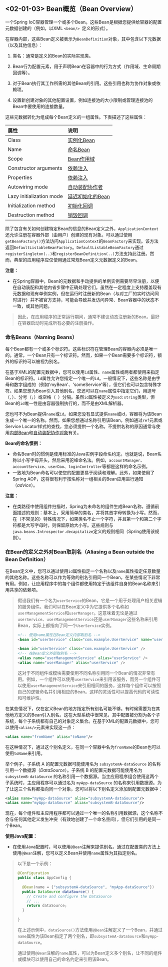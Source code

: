## <02-01-03> Bean概览（Bean Overview）

一个Spring IoC容器管理一个或多个Bean。这些Bean是根据您提供给容器的配置元数据创建的（例如，以XML `<bean/> `定义的形式）。

在容器内部，这些Bean定义被表示为`BeanDefinition`对象，其中包含以下元数据（以及其他信息）：

1. 类名：通常是定义的Bean的实际实现类。

2. Bean行为配置元素，用于声明Bean在容器中的行为方式（作用域、生命周期回调等）。

3. 对于Bean执行其工作所需的其他Bean的引用。这些引用也称为协作对象或依赖项。

4. 设置新创建对象的其他配置设置，例如连接池的大小限制或管理连接池的Bean中要使用的连接数量。

这些元数据转化为组成每个Bean定义的一组属性。下表描述了这些属性：

| 属性                     | 说明                                                         |
| :----------------------- | :----------------------------------------------------------- |
| Class                    | [实例化Bean](https://docs.spring.io/spring-framework/reference/core/beans/definition.html#beans-factory-class) |
| Name                     | [命名Bean](https://docs.spring.io/spring-framework/reference/core/beans/definition.html#beans-beanname) |
| Scope                    | [Bean作用域](https://docs.spring.io/spring-framework/reference/core/beans/factory-scopes.html) |
| Constructor arguments    | [依赖注入](https://docs.spring.io/spring-framework/reference/core/beans/dependencies/factory-collaborators.html) |
| Properties               | [依赖注入](https://docs.spring.io/spring-framework/reference/core/beans/dependencies/factory-collaborators.html) |
| Autowiring mode          | [自动装配协作者](https://docs.spring.io/spring-framework/reference/core/beans/dependencies/factory-autowire.html) |
| Lazy initialization mode | [延迟初始化的Bean](https://docs.spring.io/spring-framework/reference/core/beans/dependencies/factory-lazy-init.html) |
| Initialization method    | [初始化回调](https://docs.spring.io/spring-framework/reference/core/beans/factory-nature.html#beans-factory-lifecycle-initializingbean) |
| Destruction method       | [销毁回调](https://docs.spring.io/spring-framework/reference/core/beans/factory-nature.html#beans-factory-lifecycle-disposablebean) |

除了包含有关如何创建特定Bean的信息的Bean定义之外，`ApplicationContext`还允许注册在容器外部（由用户）创建的现有对象。可以通过使用`getBeanFactory()`方法访问`ApplicationContext`的`BeanFactory`来实现。该方法返回`DefaultListableBeanFactory`。`DefaultListableBeanFactory`通过`registerSingleton(..)`和`registerBeanDefinition(..)`方法支持此注册。然而，典型的应用程序应仅使用通过常规Bean定义元数据定义的Bean。

**注意：**

* 在Spring容器中，Bean的元数据和手动提供的单例实例需要尽早注册，以便在自动装配和其他内省步骤中正确处理它们。虽然在一定程度上支持覆盖现有元数据和现有单例实例，但在运行时注册新的Bean（与对工厂的实时访问同时进行）并不被官方支持，可能会导致并发访问异常、Bean容器中的状态不一致，或其他问题。

> 因此，在应用程序的正常运行期间，通常不建议动态注册新的Bean。最好在容器启动时完成所有必要的注册操作。

### 命名Beans（Naming Beans）

每个Bean都有一个或多个标识符。这些标识符在管理Bean的容器内必须是唯一的。通常，一个Bean只有一个标识符。然而，如果一个Bean需要多个标识符，额外的标识符可以被视为别名。

在基于XML的配置元数据中，您可以使用`id`属性、`name`属性或两者都使用来指定Bean的标识符。`id`属性允许您指定一个唯一的`id`。一般情况下，这些名称是由字母和数字组成的（例如'myBean'、'someService'等），但它们也可以包含特殊字符。如果您想为Bean引入其他别名，您还可以在`name`属性中指定它们，用逗号（`,`）、分号（`;`）或空格（` `）分隔。虽然`id`属性被定义为`xsd:string`类型，但Bean的`id`唯一性是由容器强制执行的，而不是由XML解析器。

您也可不为Bean提供`name`或`id`。如果您没有显式提供`name`或id，容器将为该Bean生成一个唯一的名称。然而，如果您想通过名称引用该Bean，例如通过`ref`元素或Service Locator样式的查找，您必须提供一个名称。不提供名称的原因通常与使用[内部Bean](https://docs.spring.io/spring-framework/reference/core/beans/dependencies/factory-properties-detailed.html#beans-inner-beans)和[自动装配协作对象](https://docs.spring.io/spring-framework/reference/core/beans/dependencies/factory-autowire.html)有关。

**Bean的命名惯例：**

* 命名Bean时的惯例是使用标准的Java实例字段命名约定。也就是说，Bean名称以小写字母开头，然后采用驼峰命名法。例如，`accountManager`、`accountService`、`userDao`、`loginController`等都是这样的命名示例。
* 一致地为Bean命名可以使您的配置更易于阅读和理解。此外，如果使用了Spring AOP，这将很有利于按名称对一组相关的Bean应用进行通知（*advice*）。

**注意：**

* 在类路径中使用组件扫描时，Spring为未命名的组件生成Bean名称，遵循前面描述的规则：基本上，采用简单的类名，并将其首字母转换为小写。然而，在（不常见的）特殊情况下，如果类名不止一个字符，并且第一个和第二个字符都是大写字母时，则保留原始大小写。这些规则与`java.beans.Introspector.decapitalize`定义的规则相同（Spring使用该规则）。

### 在Bean的定义之外对Bean取别名（Aliasing a Bean outside the Bean Definition）

在Bean定义中，您可以通过使用`id`属性指定一个名称以及`name`属性指定任意数量的其他名称。这些名称可以作为等效的别名引用同一个Bean，在某些情况下非常有用。例如，让应用程序中的每个组件都使用特定于该组件自身的Bean名称来引用共享的依赖项。

> 假设我们有一个名为`userService`的Bean，它是一个用于处理用户相关逻辑的服务组件。我们可以在Bean定义中为它提供多个名称如`userManagementService`和`userManager`。这意味着无论是通过`userService`、`userManagementService`还是`userManager`这些名称来引用Bean，实际上都指向了同一个`UserService`实例。
>
> ```xml
> <!-- 使用name属性在Bean定义内部取别名 -->
> <bean id="userService" class="com.example.UserService" name="userManagementService, userManager" />
> ```
>
> ```xml
> <bean id="userService" class="com.example.UserService" />
> <!-- 在Bean定义外部取别名 -->
> <alias name="userManagementService" alias="userService" />
> <alias name="userManager" alias="userService" />
> ```
>
> 这对于不同组件或模块需要使用不同名称引用同一个Bean的情况非常有用。例如，一个组件可以使用`userService`来引用该服务，而另一个组件可以使用`userManagementService`来引用相同的服务，这样每个组件可以按照自己的逻辑命名并引用相应的Bean。这样的灵活性可以提高代码的可读性和可维护性。

在某些情况下，仅在定义Bean的地方指定所有别名可能不够。有时候需要为在其他地方定义的Bean引入别名。这在大型系统中很常见，其中配置被分割为各个子系统，每个子系统都有自己的对象定义集合。在基于XML的配置元数据中，您可以使用`<alias/>`元素来实现这一点：

```xml
<alias name="fromName" alias="toName"/>
```

在这种情况下，通过这个别名定义，在同一个容器中名为`fromName`的Bean也可以使用`toName`来引用。

举个例子，子系统 A 的配置元数据可能使用名为 `subsystemA-dataSource` 的名称引用一个数据源（*DataSource*）。子系统 B 的配置元数据可能使用名为 `subsystemB-dataSource` 的名称引用一个数据源。当主应用程序组合使用这两个子系统时，主应用程序可以通过名为 `myApp-dataSource` 的名称来引用数据源。为了让这三个名称都指向同一个对象，您可以将以下别名定义添加到配置元数据中：

```xml
<alias name="myApp-dataSource" alias="subsystemA-dataSource"/>
<alias name="myApp-dataSource" alias="subsystemB-dataSource"/>
```

现在，每个组件和主应用程序都可以通过一个唯一的名称引用数据源，这个名称不会与任何其他定义发生冲突（有效地创建了一个命名空间），但它们引用的是同一个Bean。

**使用Java配置：**

* 在使用Java配置时，可以使用`@Bean`注解来提供别名。通过在配置类的方法上使用`@Bean`注解，您可以定义Bean并使用`name`属性为其指定别名。

> 以下是一个示例：
>
> ```java
> @Configuration
> public class AppConfig {
>   
>   @Bean(name = {"subsystemA-dataSource", "myApp-dataSource"})
>   public DataSource dataSource() {
>     // Create and configure the DataSource
>     // ...
>     return dataSource;
>   }
>   
> }
> ```
>
> 在上述示例中，`dataSource()`方法使用`@Bean`注解定义了一个Bean，并通过`name`属性为该Bean指定了两个别名，即`subsystemA-dataSource`和`myApp-dataSource`。
>
> 通过使用`@Bean`注解的`name`属性，可以为Bean定义多个别名，让不同的组件或模块可以使用自己的命名约定来引用该Bean。